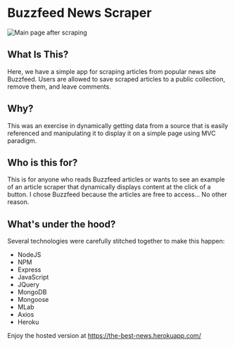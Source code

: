 # Buzzfeed News Scraper

![Main page after scraping](https://i.imgur.com/GCZEeUC.png)

## What Is This?
Here, we have a simple app for scraping articles from popular news site Buzzfeed. Users are allowed to save scraped articles to a public collection, remove them, and leave comments.

## Why?
This was an exercise in dynamically getting data from a source that is easily referenced and manipulating it to display it on a simple page using MVC paradigm. 

## Who is this for?
This is for anyone who reads Buzzfeed articles or wants to see an example of an article scraper that dynamically displays content at the click of a button. I chose Buzzfeed because the articles are free to access... No other reason.

## What's under the hood? 
Several technologies were carefully stitched together to make this happen: 
* NodeJS
* NPM
* Express
* JavaScript
* JQuery
* MongoDB
* Mongoose
* MLab
* Axios
* Heroku

Enjoy the hosted version at https://the-best-news.herokuapp.com/


